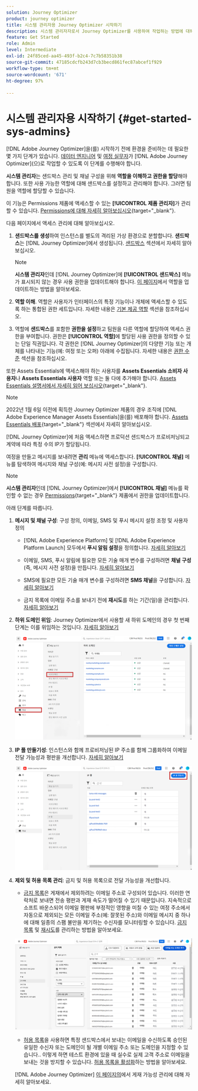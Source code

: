 ```yaml
---
solution: Journey Optimizer
product: journey optimizer
title: 시스템 관리자용 Journey Optimizer 시작하기
description: 시스템 관리자자로서 Journey Optimizer를 사용하여 작업하는 방법에 대해 자세히 알아보십시오
feature: Get Started
role: Admin
level: Intermediate
exl-id: 24f85ced-aa45-493f-b2c4-7c7b58351b38
source-git-commit: 47185cdcfb243d7cb3becd861fec87abcef1f929
workflow-type: tm+mt
source-wordcount: '671'
ht-degree: 97%

---
```


# 시스템 관리자용 시작하기 {#get-started-sys-admins}

[!DNL Adobe Journey Optimizer]을(를) 시작하기 전에 환경을 준비하는 데 필요한 몇 가지 단계가 있습니다.  [데이터 엔지니어](data-engineer.md) 및 [여정 실무자](marketer.md)가 [!DNL Adobe Journey Optimizer]&#x200B;(으)로 작업할 수 있도록 이 단계를 수행해야 합니다.

**시스템 관리자**&#x200B;는 샌드박스 관리 및 채널 구성을 위해 **역할을 이해하고 권한을 할당**&#x200B;해야 합니다. 또한 사용 가능한 역할에 대해 샌드박스를 설정하고 관리해야 합니다. 그러면 팀원을 역할에 할당할 수 있습니다.

이 기능은 Permissions 제품에 액세스할 수 있는 **[!UICONTROL 제품 관리자]**&#x200B;가 관리할 수 있습니다. [Permissions에 대해 자세히 알아보십시오](../../administration/permissions.md){target="_blank"}.

다음 페이지에서 액세스 관리에 대해 알아보십시오.

1. **샌드박스를 생성**&#x200B;하여 인스턴스를 별도의 격리된 가상 환경으로 분할합니다. **샌드박스**&#x200B;는 [!DNL Journey Optimizer]에서 생성됩니다. [샌드박스](../../administration/sandboxes.md) 섹션에서 자세히 알아보십시오.

   >[!NOTE]
   >**시스템 관리자**&#x200B;인데 [!DNL Journey Optimizer]에 **[!UICONTROL 샌드박스]** 메뉴가 표시되지 않는 경우 사용 권한을 업데이트해야 합니다. [이 페이지](../../administration/permissions.md#edit-product-profile)에서 역할을 업데이트하는 방법을 알아보세요.

1. **역할 이해**. 역할은 사용자가 인터페이스의 특정 기능이나 개체에 액세스할 수 있도록 하는 통합된 권한 세트입니다. 자세한 내용은 [기본 제공 역할](../../administration/ootb-product-profiles.md) 섹션을 참조하십시오.

1. 역할에 **샌드박스**&#x200B;를 포함한 **권한을 설정**&#x200B;하고 팀원을 다른 역할에 할당하여 액세스 권한을 부여합니다. 권한은 **[!UICONTROL 역할]**&#x200B;에 할당된 사용 권한을 정의할 수 있는 단일 직권입니다. 각 권한은 [!DNL Journey Optimizer]의 다양한 기능 또는 개체를 나타내는 기능(예: 여정 또는 오퍼) 아래에 수집됩니다. 자세한 내용은 [권한 수준](../../administration/high-low-permissions.md) 섹션을 참조하십시오.

또한 Assets Essentials에 액세스해야 하는 사용자를 **Assets Essentials 소비자 사용자**&#x200B;나 **Assets Essentials 사용자** 역할 또는 둘 다에 추가해야 합니다. [Assets Essentials 설명서에서 자세히 읽어 보십시오](https://experienceleague.adobe.com/docs/experience-manager-assets-essentials/help/deploy-administer.html?lang=ko){target="_blank"}.

>[!NOTE]
>2022년 1월 6일 이전에 획득한 Journey Optimizer 제품의 경우 조직에 [!DNL Adobe Experience Manager Assets Essentials]을(를) 배포해야 합니다. [Assets Essentials 배포](https://experienceleague.adobe.com/docs/experience-manager-assets-essentials/help/deploy-administer.html?lang=ko){target="_blank"} 섹션에서 자세히 알아보십시오.

[!DNL Journey Optimizer]에 처음 액세스하면 프로덕션 샌드박스가 프로비저닝되고 계약에 따라 특정 수의 IP가 할당됩니다.

여정을 만들고 메시지를 보내려면 **관리** 메뉴에 액세스합니다. **[!UICONTROL 채널]** 메뉴를 탐색하여 메시지와 채널 구성(예: 메시지 사전 설정)을 구성합니다.

>[!NOTE]
>**시스템 관리자**&#x200B;인데 [!DNL Journey Optimizer]에서 **[!UICONTROL 채널]** 메뉴를 확인할 수 없는 경우 [Permissions](../../administration/permissions.md){target="_blank"} 제품에서 권한을 업데이트합니다.
>

아래 단계를 따릅니다.

1. **메시지 및 채널 구성**: 구성 정의, 이메일, SMS 및 푸시 메시지 설정 조정 및 사용자 정의

   * [!DNL Adobe Experience Platform] 및 [!DNL Adobe Experience Platform Launch] 모두에서 **푸시 알림 설정**&#x200B;을 정의합니다. [자세히 알아보기](../../push/push-gs.md)

   * 이메일, SMS, 푸시 알림에 필요한 모든 기술 매개 변수를 구성하려면 **채널 구성**&#x200B;(즉, 메시지 사전 설정)을 만듭니다. [자세히 알아보기](../../configuration/channel-surfaces.md)

   * SMS에 필요한 모든 기술 매개 변수를 구성하려면 **SMS 채널**&#x200B;을 구성합니다. [자세히 알아보기](../../sms/sms-configuration.md)

   * 금지 목록에 이메일 주소를 보내기 전에 **재시도**&#x200B;를 하는 기간(일)을 관리합니다. [자세히 알아보기](../../configuration/manage-suppression-list.md)

1. **하위 도메인 위임**: Journey Optimizer에서 사용할 새 하위 도메인의 경우 첫 번째 단계는 이를 위임하는 것입니다. [자세히 알아보기](../../configuration/about-subdomain-delegation.md)

   ![](../assets/subdomain.png)

1. **IP 풀 만들기성**: 인스턴스와 함께 프로비저닝된 IP 주소를 함께 그룹화하여 이메일 전달 가능성과 평판을 개선합니다. [자세히 알아보기](../../configuration/ip-pools.md)

   ![](../assets/ip-pool.png)

1. **제외 및 허용 목록 관리**: 금지 및 허용 목록으로 전달 가능성을 개선합니다.

   * [금지 목록](../../reports/suppression-list.md)은 게재에서 제외하려는 이메일 주소로 구성되어 있습니다. 이러한 연락처로 보내면 전송 평판과 게재 속도가 떨어질 수 있기 때문입니다. 지속적으로 소프트 바운스되어 이메일 평판에 부정적인 영향을 미칠 수 있는 여정 주소에서 자동으로 제외되는 모든 이메일 주소(예: 잘못된 주소)와 이메일 메시지 중 하나에 대해 일종의 스팸 불만을 제기하는 수신자를 모니터링할 수 있습니다. [금지 목록](../../configuration/manage-suppression-list.md) 및 [재시도](../../configuration/retries.md)를 관리하는 방법을 알아보세요.

   ![](../assets/suppression-list-filtering-example.png)

   * [허용 목록](../../configuration/allow-list.md)을 사용하면 특정 샌드박스에서 보내는 이메일을 수신하도록 승인된 유일한 수신자 또는 도메인이 될 개별 이메일 주소 또는 도메인을 지정할 수 있습니다.. 이렇게 하면 테스트 환경에 있을 때 실수로 실제 고객 주소로 이메일을 보내는 것을 방지할 수 있습니다. [허용 목록을 활성화](../../configuration/allow-list.md)하는 방법을 알아보세요.

   [!DNL Adobe Journey Optimizer] [이 페이지의](../../reports/deliverability.md)에서 게재 가능성 관리에 대해 자세히 알아보세요.

